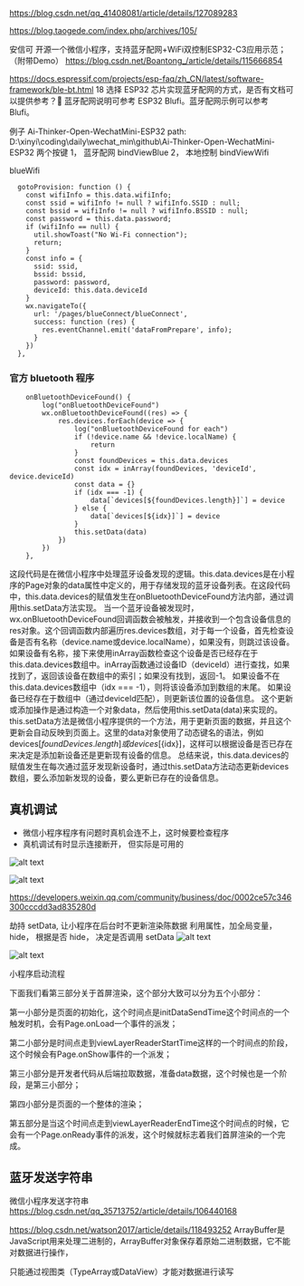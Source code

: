 https://blog.csdn.net/qq_41408081/article/details/127089283



https://blog.taogede.com/index.php/archives/105/

安信可  开源一个微信小程序，支持蓝牙配网+WiFi双控制ESP32-C3应用示范；（附带Demo）
https://blog.csdn.net/Boantong_/article/details/115666854


https://docs.espressif.com/projects/esp-faq/zh_CN/latest/software-framework/ble-bt.html
18 选择 ESP32 芯片实现蓝牙配网的方式，是否有文档可以提供参考？
蓝牙配网说明可参考 ESP32 Blufi。蓝牙配网示例可以参考 Blufi。

例子
Ai-Thinker-Open-WechatMini-ESP32
path: D:\xinyi\coding\daily\wechat_min\github\Ai-Thinker-Open-WechatMini-ESP32
两个按键
1， 蓝牙配网   bindViewBlue
2， 本地控制   bindViewWifi


blueWifi

```
  gotoProvision: function () {
    const wifiInfo = this.data.wifiInfo;
    const ssid = wifiInfo != null ? wifiInfo.SSID : null;
    const bssid = wifiInfo != null ? wifiInfo.BSSID : null;
    const password = this.data.password;
    if (wifiInfo == null) {
      util.showToast("No Wi-Fi connection");
      return;
    }
    const info = {
      ssid: ssid,
      bssid: bssid,
      password: password,
      deviceId: this.data.deviceId
    }
    wx.navigateTo({
      url: '/pages/blueConnect/blueConnect',
      success: function (res) {
        res.eventChannel.emit('dataFromPrepare', info);
      }
    })
  },

```
### 官方 bluetooth 程序
```
    onBluetoothDeviceFound() {
        log("onBluetoothDeviceFound")
        wx.onBluetoothDeviceFound((res) => {
            res.devices.forEach(device => {
                log("onBluetoothDeviceFound for each")
                if (!device.name && !device.localName) {
                    return
                }
                const foundDevices = this.data.devices
                const idx = inArray(foundDevices, 'deviceId', device.deviceId)
                const data = {}
                if (idx === -1) {
                    data[`devices[${foundDevices.length}]`] = device
                } else {
                    data[`devices[${idx}]`] = device
                }
                this.setData(data)
            })
        })
    },
```

这段代码是在微信小程序中处理蓝牙设备发现的逻辑。this.data.devices是在小程序的Page对象的data属性中定义的，用于存储发现的蓝牙设备列表。在这段代码中，this.data.devices的赋值发生在onBluetoothDeviceFound方法内部，通过调用this.setData方法实现。
当一个蓝牙设备被发现时，wx.onBluetoothDeviceFound回调函数会被触发，并接收到一个包含设备信息的res对象。这个回调函数内部遍历res.devices数组，对于每一个设备，首先检查设备是否有名称（device.name或device.localName），如果没有，则跳过该设备。
如果设备有名称，接下来使用inArray函数检查这个设备是否已经存在于this.data.devices数组中。inArray函数通过设备ID（deviceId）进行查找，如果找到了，返回该设备在数组中的索引；如果没有找到，返回-1。
如果设备不在this.data.devices数组中（idx === -1），则将该设备添加到数组的末尾。
如果设备已经存在于数组中（通过deviceId匹配），则更新该位置的设备信息。
这个更新或添加操作是通过构造一个对象data，然后使用this.setData(data)来实现的。this.setData方法是微信小程序提供的一个方法，用于更新页面的数据，并且这个更新会自动反映到页面上。这里的data对象使用了动态键名的语法，例如devices[${foundDevices.length}]或devices[${idx}]，这样可以根据设备是否已存在来决定是添加新设备还是更新现有设备的信息。
总结来说，this.data.devices的赋值发生在每次通过蓝牙发现新设备时，通过this.setData方法动态更新devices数组，要么添加新发现的设备，要么更新已存在的设备信息。


## 真机调试

- 微信小程序程序有问题时真机会连不上，这时候要检查程序
- 真机调试有时显示连接断开， 但实际是可用的

![alt text](image-2.png)

![alt text](image-3.png)


https://developers.weixin.qq.com/community/business/doc/0002ce57c346300cccdd3ad835280d

劫持 setData, 让小程序在后台时不更新渲染陈数据
利用属性，加全局变量， hide， 根据是否 hide， 决定是否调用 setData
![alt text](image-5.png)

![alt text](image-4.png)

小程序启动流程

下面我们看第三部分关于首屏渲染，这个部分大致可以分为五个小部分：

第一小部分是页面的初始化，这个时间点是initDataSendTime这个时间点的一个触发时机，会有Page.onLoad一个事件的派发；

第二小部分是时间点走到viewLayerReaderStartTime这样的一个时间点的阶段，这个时候会有Page.onShow事件的一个派发；

第三小部分是开发者代码从后端拉取数据，准备data数据，这个时候也是一个阶段，是第三小部分；

第四小部分是页面的一个整体的渲染；

第五部分是当这个时间点走到viewLayerReaderEndTime这个时间点的时候，它会有一个Page.onReady事件的派发，这个时候就标志着我们首屏渲染的一个完成。


## 蓝牙发送字符串
微信小程序发送字符串
https://blog.csdn.net/qq_35713752/article/details/106440168


https://blog.csdn.net/watson2017/article/details/118493252
ArrayBuffer是JavaScript用来处理二进制的，ArrayBuffer对象保存着原始二进制数据，它不能对数据进行操作，

只能通过视图类（TypeArray或DataView）才能对数据进行读写


